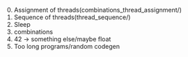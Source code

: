 0. Assignment of threads(combinations_thread_assignment/)
1. Sequence of threads(thread_sequence/)
2. Sleep
3. combinations
4. 42 -> something else/maybe float
5. Too long programs/random codegen
